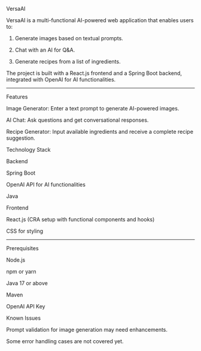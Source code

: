 
VersaAI

VersaAI is a multi-functional AI-powered web application that enables users to:

1. Generate images based on textual prompts.


2. Chat with an AI for Q&A.


3. Generate recipes from a list of ingredients.



The project is built with a React.js frontend and a Spring Boot backend, integrated with OpenAI for AI functionalities.


---

Features

Image Generator: Enter a text prompt to generate AI-powered images.

AI Chat: Ask questions and get conversational responses.

Recipe Generator: Input available ingredients and receive a complete recipe suggestion.


Technology Stack

Backend

Spring Boot

OpenAI API for AI functionalities

Java


Frontend

React.js (CRA setup with functional components and hooks)

CSS for styling



---

Prerequisites

Node.js

npm or yarn

Java 17 or above

Maven

OpenAI API Key


Known Issues

Prompt validation for image generation may need enhancements.

Some error handling cases are not covered yet.
